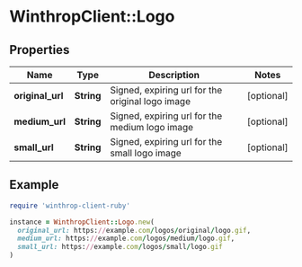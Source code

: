 # WinthropClient::Logo

## Properties

| Name | Type | Description | Notes |
| ---- | ---- | ----------- | ----- |
| **original_url** | **String** | Signed, expiring url for the original logo image | [optional] |
| **medium_url** | **String** | Signed, expiring url for the medium logo image | [optional] |
| **small_url** | **String** | Signed, expiring url for the small logo image | [optional] |

## Example

```ruby
require 'winthrop-client-ruby'

instance = WinthropClient::Logo.new(
  original_url: https://example.com/logos/original/logo.gif,
  medium_url: https://example.com/logos/medium/logo.gif,
  small_url: https://example.com/logos/small/logo.gif
)
```

